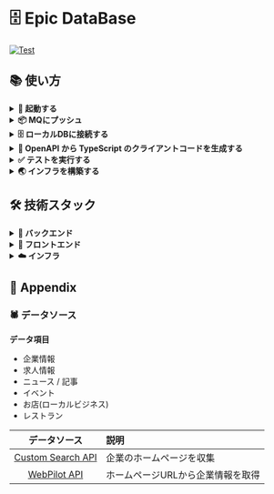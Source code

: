# 🗄️ Epic DataBase

<a href="https://github.com/gtaiyou24/epic-database/actions/workflows/test.yml" target="_blank">
  <img src="https://github.com/gtaiyou24/epic-database/actions/workflows/test.yml/badge.svg" alt="Test">
</a>

## 📚 使い方
<details><summary><b>🏃 起動する</b></summary>

```bash
docker-compose up --build
```

</details>

<details><summary><b>📦 MQにプッシュ</b></summary>

```bash
gcloud pubsub topics publish subscriber-topic --message "{\"publisher_name\": \"api-gateway\", \"event_type\": \"health_check\", \"greeting\": \"こんにちは\"}"
```

</details>

<details><summary><b>🗄️ ローカルDBに接続する</b></summary>

|   データベース   | 接続コマンド                                                                                   |
|:----------:|:-----------------------------------------------------------------------------------------|
|   Redis    | `redis-cli -p 6379`                                                                      | 
|   MySQL    | <pre>mysql -h 127.0.0.1 -P 3306 -u user -p <br /># Enter password: pass</pre>            |
| PostgreSQL | <pre>psql -h 127.0.0.1 -p 5432 -U user -d epicdatabase<br /># Enter password: pass</pre> |

</details>

<details><summary><b>🔌 OpenAPI から TypeScript のクライアントコードを生成する</b></summary>

```bash
cd frontend
npm run generate-client
```

利用しているパッケージは「[openapi-typescript | OpenAPI TypeScript](https://openapi-ts.pages.dev/introduction)」です。

</details>

<details><summary><b>✅ テストを実行する</b></summary>

バックエンド(FastAPI)のテストを実行する場合は、下記のコマンドを実行してください。
```bash
# テスト実行に必要なライブラリをインストール
pip install -r backend/test/requirements.txt

# テストを実行
pytest -v ./backend/test
```

</details>

<details><summary><b>🌏 インフラを構築する</b></summary>

事前に [Google Cloud のコンソール画面](https://console.cloud.google.com/welcome) にてプロジェクトを作成してください。プロジェクトを作成したら、以下の作業を行なってください。

- `infrastructure/terraform/gcp/environments/production/terraform.tfvars` に情報を記載してください。
- [お支払い画面](https://console.cloud.google.com/billing/linkedaccount) にて請求先アカウントをリンクしてください。

システムを構築するにあたり、ローカル PC にて Google 認証を完了させてください。
```bash
# Google Cloud SDK と Google アカウントを連携させる
gcloud auth login

# プロジェクトを確認
gcloud projects list

# プロジェクトを変更する
gcloud config set project {PROJECT_ID}
```

最後に Terraform を実行し、システムを構築してください。
```bash
# 適切な環境フォルダを選択してください
cd ./infrastructure/terraform/gcp/environments/production

terraform init  # 初めて実行する場合のみ初期化する
terraform plan  # 定義内容のチェック

terraform apply -auto-approve  # インフラを構築
```

システムを削除する場合は以下のコマンドを実行してください。
```bash
terraform destroy
```

</details>

## 🛠️ 技術スタック
<details><summary><b>🔨 バックエンド</b></summary>

- ⚙️ 開発言語: Python 3.12
- ⚡️ フレームワーク: [FastAPI](https://fastapi.tiangolo.com/)
- ✍️ 設計手法: [DDD(ドメイン駆動設計)](https://amzn.to/4gjk6AQ)
- 🧰 ライブラリ:
  - 💾 [SQLAlchemy](https://www.sqlalchemy.org/) : Python SQL DataBase interactions (ORM).
  - ✅ [PyTest](https://docs.pytest.org/en/stable/) : Python test.
  - 🔈️ [slf4py](https://pypi.org/project/slf4py/) : Logging.
  - 🔀 [di4injector](https://pypi.org/project/di4injector/) : DI injection.
- 💾️ DB: MySQL / Redis
- 🔌 クライアント連携: RESTful API
- 🚀 CI: [GitHub Actions](https://docs.github.com/ja/actions)
- 📃 Doc: Markdown / [Mermaid](https://mermaid.js.org/)

</details>

<details><summary><b>🔧 フロントエンド</b></summary>

- ⚙️ 開発言語: TypeScript
- ⚡️ フレームワーク: [Next.js 14 App Router](https://nextjs.org/docs)
- 🧰 ライブラリ:
  - 🔐 [Auth.js(NextAuth.js V5)](https://authjs.dev/)
- 🎨 CSS: [Tailwind](https://tailwindcss.com/) / [shadcn/ui](https://ui.shadcn.com/) / [Headless UI](https://headlessui.com/)
- 🚀 CI: [GitHub Actions](https://docs.github.com/ja/actions)

</details>

<details><summary><b>☁️ インフラ</b></summary>

- ☁️ クラウドサービス:
  - Compute: GCP Cloud Run
  - DB: [Neon](https://neon.tech/) / [Upstash](https://upstash.com/)
- 🌍️ IaC: [Terraform](https://www.terraform.io/)
- 🐋 DevOps: [Docker Compose](https://www.docker.com)
- 🚨 エラー/ログ監視ツール: [Sentry](https://sentry.io/welcome/) / [New Relic](https://newrelic.com/jp)
- 📧 メールサービス: Gmail / SendGrid

</details>

## 🔗 Appendix
### 🕷️ データソース

**データ項目**

 - 企業情報
 - 求人情報
 - ニュース / 記事
 - イベント
 - お店(ローカルビジネス)
 - レストラン

| データソース | 説明                 |
|:----------:|:-------------------|
| [Custom Search API](https://console.cloud.google.com/apis/library/customsearch.googleapis.com?hl=ja&pli=1&project=mento-staging2) | 企業のホームページを収集       |
| [WebPilot API](https://www.webpilot.ai/contact/) | ホームページURLから企業情報を取得 |
